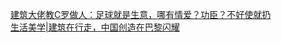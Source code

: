   
[建筑大佬教C罗做人：足球就是生意，哪有情爱？功臣？不好使就扔](http://www.dianyue.me/archives/125/6ibggseuy8jtedhd/)  
[生活美学|建筑在行走，中国创造在巴黎闪耀](http://www.dianyue.me/archives/736/rfapfeve2rus6yc4/)
